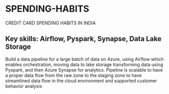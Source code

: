 # SPENDING-HABITS
CREDIT CARD SPENDING HABITS IN INDIA
## Key skills: Airflow, Pyspark, Synapse, Data Lake Storage
Build a data pipeline for a large batch of data on Azure, using Airflow which enables orchestration, moving data to lake storage transforming data using Pyspark, and then Azure Synapse for analytics.
Pipeline is scalable to have a proper data flow from the raw zone to the staging zone to have streamlined data flow in the cloud environment and supported customer behavior analysis
